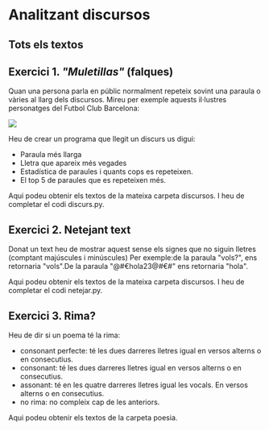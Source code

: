 # Analitzant discursos

## Tots els textos 
## Exercici 1. *"Muletillas"* (falques)
Quan una persona parla en públic normalment repeteix sovint una paraula o vàries al llarg dels discursos.
Mireu per exemple aquests il·lustres personatges del Futbol Club Barcelona:

[![](https://img.youtube.com/vi/qY1U6cs4fNM/2.jpg)](https://www.youtube.com/watch?v=qY1U6cs4fNM?t=19)

Heu de crear un programa que llegit un discurs us digui:


- Paraula més llarga
- Lletra que apareix més vegades
- Estadística de paraules i quants cops es repeteixen.
- El top 5 de paraules que es repeteixen més.

Aqui podeu obtenir els textos de la mateixa carpeta discursos. I heu de completar el codi discurs.py.

## Exercici 2. Netejant text

Donat un text heu de mostrar aquest sense els signes que no siguin lletres (comptant majúscules i minúscules)
Per exemple:de la paraula "vols?", ens retornaria "vols".De la paraula "@#€hola23@#€#" ens retornaria "hola".

Aqui podeu obtenir els textos de la mateixa carpeta discursos. I heu de completar el codi netejar.py.

## Exercici 3. Rima?

Heu de dir si un poema té la rima:

- consonant perfecte: té les dues darreres lletres igual en versos alterns o en consecutius.
- consonant: té les dues darreres lletres igual en versos alterns o en consecutius.
- assonant: té en les quatre darreres lletres igual les vocals. En versos alterns o en consecutius.
- no rima: no compleix cap de les anteriors.

Aqui podeu obtenir els textos de la carpeta poesia.
